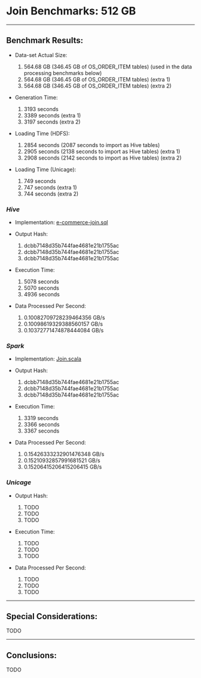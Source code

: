 # Join Benchmarks: 512 GB

---
## Benchmark Results:

- Data-set Actual Size:
  1. 564.68 GB (346.45 GB of OS_ORDER_ITEM tables) (used in the data processing benchmarks below)
  2. 564.68 GB (346.45 GB of OS_ORDER_ITEM tables) (extra 1)
  3. 564.68 GB (346.45 GB of OS_ORDER_ITEM tables) (extra 2)

- Generation Time:
  1. 3193 seconds
  2. 3389 seconds (extra 1)
  3. 3197 seconds (extra 2)

- Loading Time (HDFS):
  1. 2854 seconds (2087 seconds to import as Hive tables)
  2. 2905 seconds (2138 seconds to import as Hive tables) (extra 1)
  3. 2908 seconds (2142 seconds to import as Hive tables) (extra 2)

- Loading Time (Unicage):
  1. 749 seconds
  2. 747 seconds (extra 1)
  3. 744 seconds (extra 2)


### ***Hive***

- Implementation: [e-commerce-join.sql](../../../../../workloads/query/interactive/SQLQuery/e-commerce-join.sql)

- Output Hash:
  1. dcbb7148d35b744fae4681e21b1755ac
  2. dcbb7148d35b744fae4681e21b1755ac
  3. dcbb7148d35b744fae4681e21b1755ac

- Execution Time: 
  1. 5078 seconds
  2. 5070 seconds
  3. 4936 seconds

- Data Processed Per Second:
  1. 0.10082709728239464356 GB/s
  2. 0.10098619329388560157 GB/s
  3. 0.10372771474878444084 GB/s


### ***Spark***

- Implementation: [Join.scala](../../../../../workloads/query/interactive/scalaQuery/src/main/scala/Join.scala)

- Output Hash:
  1. dcbb7148d35b744fae4681e21b1755ac
  2. dcbb7148d35b744fae4681e21b1755ac
  3. dcbb7148d35b744fae4681e21b1755ac

- Execution Time: 
  1. 3319 seconds
  2. 3366 seconds
  3. 3367 seconds

- Data Processed Per Second:
  1. 0.15426333232901476348 GB/s
  2. 0.15210932857991681521 GB/s
  3. 0.15206415206415206415 GB/s


### ***Unicage***

- Output Hash:
  1. TODO
  2. TODO
  3. TODO

- Execution Time: 
  1. TODO
  2. TODO
  3. TODO

- Data Processed Per Second:
  1. TODO
  2. TODO
  3. TODO


---
## Special Considerations:

TODO


---
## Conclusions:

TODO